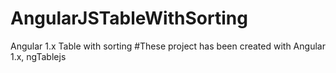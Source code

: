 # AngularJSTableWithSorting
Angular 1.x Table with sorting
#These project has been created with Angular 1.x, ngTablejs
